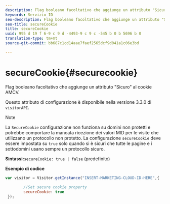 ```yaml
---
description: Flag booleano facoltativo che aggiunge un attributo "Sicuro" al cookie AMCV.
keywords: Servizio ID
seo-description: Flag booleano facoltativo che aggiunge un attributo "Sicuro" al cookie AMCV.
seo-title: secureCookie
title: secureCookie
uuid: 995 d 19 f 6-9 c 9 d -4493-9 c 9 c -545 b 0 b 5696 b 0
translation-type: tm+mt
source-git-commit: bb687c1cd14aae7faef2565dcf9d041a1c06e3bd

---
```



# secureCookie{#securecookie}

Flag booleano facoltativo che aggiunge un attributo &quot;Sicuro&quot; al cookie AMCV.

Questo attributo di configurazione è disponibile nella versione 3.3.0 di `visitorAPI`.

>[!NOTE]
>
>La `SecureCookie` configurazione non funziona su domini non protetti e potrebbe comportare la mancata ricezione dei valori MID per le visite che utilizzano un protocollo non protetto. La configurazione `secureCookie` deve essere impostata su `true` solo quando si è sicuri che tutte le pagine e i sottodomini usano sempre un protocollo sicuro.

**Sintassi:**`secureCookie: true | false` (predefinito)

**Esempio di codice**

```js
var visitor = Visitor.getInstance("INSERT-MARKETING-CLOUD-ID-HERE",{ 
 
        //Set secure cookie property 
        secureCookie: true 
 });
```

